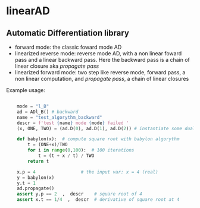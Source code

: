 # linearAD
## Automatic Differentiation library 

- forward mode: the classic foward mode AD
- linearized reverse mode: reverse mode AD, with a non linear foward pass and a linear backward pass. Here the backward pass is a chain of linear closure aka *propagate pass*
- linearized forward mode: two step like reverse mode, forward pass, a non linear computation, and *propagate pass*, a chain of linear closures 


Example usage:


```python 

    mode = "l_B"
    ad = ADl_B() # backward 
    name = "test_algorythm_backward"
    descr = f'test {name} mode {mode} failed '
    (x, ONE, TWO) = (ad.D(0), ad.D(1), ad.D(2)) # instantiate some dual numbers

    def babylon(x):  # compute square root with babylon algorythm
        t = (ONE+x)/TWO
        for i in range(0,100):  # 100 iterations
            t = (t + x / t) / TWO 
        return t

    x.p = 4                 # the input var: x = 4 (real)
    y = babylon(x)
    y.t = 1
    ad.propagate()
    assert y.p == 2  ,  descr    # square root of 4
    assert x.t == 1/4  ,  descr  # derivative of square root at 4 
```
